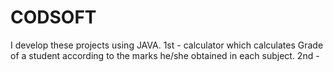 # CODSOFT
I develop these projects using JAVA.
1st - calculator which calculates Grade of a student according to the marks he/she obtained in each subject.
2nd - 
